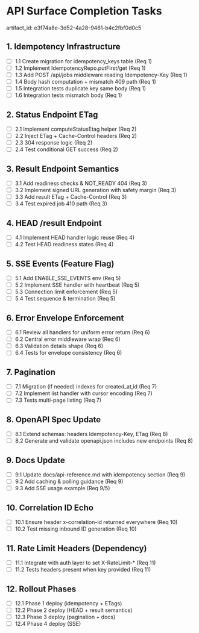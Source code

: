 # API Surface Completion Tasks

artifact_id: e3f74a8e-3d52-4a28-9461-b4c2fbf0d0c5

## 1. Idempotency Infrastructure

-   [ ] 1.1 Create migration for idempotency_keys table (Req 1)
-   [ ] 1.2 Implement IdempotencyRepo.putFirst/get (Req 1)
-   [ ] 1.3 Add POST /api/jobs middleware reading Idempotency-Key (Req 1)
-   [ ] 1.4 Body hash computation + mismatch 409 path (Req 1)
-   [ ] 1.5 Integration tests duplicate key same body (Req 1)
-   [ ] 1.6 Integration tests mismatch body (Req 1)

## 2. Status Endpoint ETag

-   [ ] 2.1 Implement computeStatusEtag helper (Req 2)
-   [ ] 2.2 Inject ETag + Cache-Control headers (Req 2)
-   [ ] 2.3 304 response logic (Req 2)
-   [ ] 2.4 Test conditional GET success (Req 2)

## 3. Result Endpoint Semantics

-   [ ] 3.1 Add readiness checks & NOT_READY 404 (Req 3)
-   [ ] 3.2 Implement signed URL generation with safety margin (Req 3)
-   [ ] 3.3 Add result ETag + Cache-Control (Req 3)
-   [ ] 3.4 Test expired job 410 path (Req 3)

## 4. HEAD /result Endpoint

-   [ ] 4.1 Implement HEAD handler logic reuse (Req 4)
-   [ ] 4.2 Test HEAD readiness states (Req 4)

## 5. SSE Events (Feature Flag)

-   [ ] 5.1 Add ENABLE_SSE_EVENTS env (Req 5)
-   [ ] 5.2 Implement SSE handler with heartbeat (Req 5)
-   [ ] 5.3 Connection limit enforcement (Req 5)
-   [ ] 5.4 Test sequence & termination (Req 5)

## 6. Error Envelope Enforcement

-   [ ] 6.1 Review all handlers for uniform error return (Req 6)
-   [ ] 6.2 Central error middleware wrap (Req 6)
-   [ ] 6.3 Validation details shape (Req 6)
-   [ ] 6.4 Tests for envelope consistency (Req 6)

## 7. Pagination

-   [ ] 7.1 Migration (if needed) indexes for created_at,id (Req 7)
-   [ ] 7.2 Implement list handler with cursor encoding (Req 7)
-   [ ] 7.3 Tests multi-page listing (Req 7)

## 8. OpenAPI Spec Update

-   [ ] 8.1 Extend schemas: headers Idempotency-Key, ETag (Req 8)
-   [ ] 8.2 Generate and validate openapi.json includes new endpoints (Req 8)

## 9. Docs Update

-   [ ] 9.1 Update docs/api-reference.md with idempotency section (Req 9)
-   [ ] 9.2 Add caching & polling guidance (Req 9)
-   [ ] 9.3 Add SSE usage example (Req 9/5)

## 10. Correlation ID Echo

-   [ ] 10.1 Ensure header x-correlation-id returned everywhere (Req 10)
-   [ ] 10.2 Test missing inbound ID generation (Req 10)

## 11. Rate Limit Headers (Dependency)

-   [ ] 11.1 Integrate with auth layer to set X-RateLimit-\* (Req 11)
-   [ ] 11.2 Tests headers present when key provided (Req 11)

## 12. Rollout Phases

-   [ ] 12.1 Phase 1 deploy (idempotency + ETags)
-   [ ] 12.2 Phase 2 deploy (HEAD + result semantics)
-   [ ] 12.3 Phase 3 deploy (pagination + docs)
-   [ ] 12.4 Phase 4 deploy (SSE)
